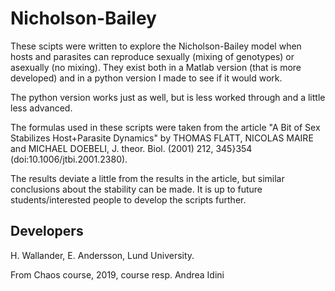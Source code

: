 # Nicholson-Bailey

These scipts were written to explore the Nicholson-Bailey model when hosts and parasites can reproduce sexually (mixing of genotypes) or asexually (no mixing). They exist both in a Matlab version (that is more developed) and in a python version I made to see if it would work.

The python version works just as well, but is less worked through and a little less advanced. 

The formulas used in these scripts were taken from the article "A Bit of Sex Stabilizes Host+Parasite Dynamics" by THOMAS FLATT, NICOLAS MAIRE and MICHAEL DOEBELI, J. theor. Biol. (2001) 212, 345}354 (doi:10.1006/jtbi.2001.2380). 

The results deviate a little from the results in the article, but similar conclusions about the stability can be made. It is up to future students/interested people to develop the scripts further.

## Developers

H. Wallander, E. Andersson, Lund University.

From Chaos course, 2019, course resp. Andrea Idini

